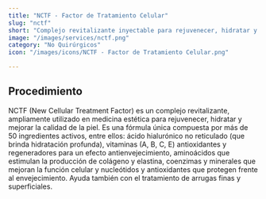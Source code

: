 ```yaml
---
title: "NCTF - Factor de Tratamiento Celular"
slug: "nctf"
short: "Complejo revitalizante inyectable para rejuvenecer, hidratar y mejorar la calidad de la piel."
image: "/images/services/nctf.png"
category: "No Quirúrgicos"
icon: "/images/icons/NCTF - Factor de Tratamiento Celular.png"

---
```

## Procedimiento
NCTF (New Cellular Treatment Factor) es un complejo revitalizante, ampliamente utilizado en medicina estética para rejuvenecer, hidratar y mejorar la calidad de la piel. Es una fórmula única compuesta por más de 50 ingredientes activos, entre ellos: ácido hialurónico no reticulado (que brinda hidratación profunda), vitaminas (A, B, C, E) antioxidantes y regeneradores para un efecto antienvejecimiento, aminoácidos que estimulan la producción de colágeno y elastina, coenzimas y minerales que mejoran la función celular y nucleótidos y antioxidantes que protegen frente al envejecimiento. Ayuda también con el tratamiento de arrugas finas y superficiales.